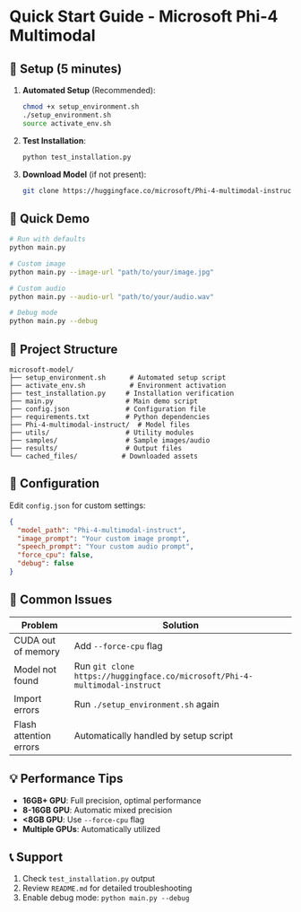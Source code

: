 # Quick Start Guide - Microsoft Phi-4 Multimodal

## 🚀 Setup (5 minutes)

1. **Automated Setup** (Recommended):

   ```bash
   chmod +x setup_environment.sh
   ./setup_environment.sh
   source activate_env.sh
   ```

2. **Test Installation**:

   ```bash
   python test_installation.py
   ```

3. **Download Model** (if not present):

   ```bash
   git clone https://huggingface.co/microsoft/Phi-4-multimodal-instruct
   ```

## 🎯 Quick Demo

```bash
# Run with defaults
python main.py

# Custom image
python main.py --image-url "path/to/your/image.jpg"

# Custom audio
python main.py --audio-url "path/to/your/audio.wav"

# Debug mode
python main.py --debug
```

## 📁 Project Structure

```
microsoft-model/
├── setup_environment.sh      # Automated setup script
├── activate_env.sh           # Environment activation
├── test_installation.py     # Installation verification
├── main.py                  # Main demo script
├── config.json              # Configuration file
├── requirements.txt         # Python dependencies
├── Phi-4-multimodal-instruct/  # Model files
├── utils/                   # Utility modules
├── samples/                 # Sample images/audio
├── results/                 # Output files
└── cached_files/           # Downloaded assets
```

## 🔧 Configuration

Edit `config.json` for custom settings:

```json
{
  "model_path": "Phi-4-multimodal-instruct",
  "image_prompt": "Your custom image prompt",
  "speech_prompt": "Your custom audio prompt",
  "force_cpu": false,
  "debug": false
}
```

## 🐛 Common Issues

| Problem | Solution |
|---------|----------|
| CUDA out of memory | Add `--force-cpu` flag |
| Model not found | Run `git clone https://huggingface.co/microsoft/Phi-4-multimodal-instruct` |
| Import errors | Run `./setup_environment.sh` again |
| Flash attention errors | Automatically handled by setup script |

## 💡 Performance Tips

- **16GB+ GPU**: Full precision, optimal performance
- **8-16GB GPU**: Automatic mixed precision
- **<8GB GPU**: Use `--force-cpu` flag
- **Multiple GPUs**: Automatically utilized

## 📞 Support

1. Check `test_installation.py` output
2. Review `README.md` for detailed troubleshooting
3. Enable debug mode: `python main.py --debug`
